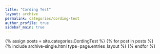 ```yaml
---
title: "Cording Test"
layout: archive
permalink: categories/cording-test
author_profile: true
sidebar_main: true
---
```


{% assign posts = site.categories.CordingTest %}
{% for post in posts %} {% include archive-single.html type=page.entries_layout %} {% endfor %}